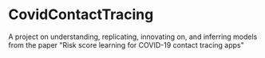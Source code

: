 # CovidContactTracing
A project on understanding, replicating, innovating on, and inferring models from the paper "Risk score learning for COVID-19 contact tracing apps"
